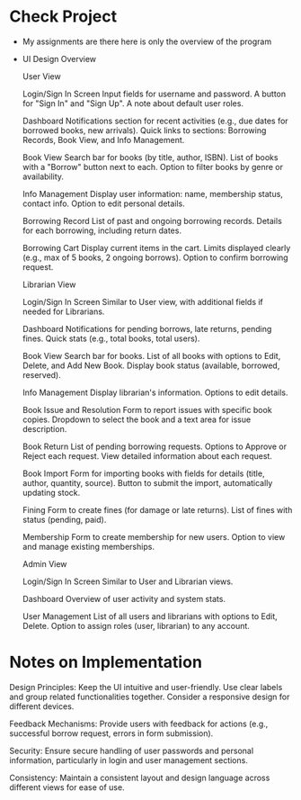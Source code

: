 # Check Project


- My assignments are there here is only the overview of the program

- UI Design Overview

    User View

    Login/Sign In Screen Input fields for username and password. A button for "Sign In" and "Sign Up". A note about default user roles.

    Dashboard Notifications section for recent activities (e.g., due dates for borrowed books, new arrivals). Quick links to sections: Borrowing Records, Book View, and Info Management.

    Book View Search bar for books (by title, author, ISBN). List of books with a "Borrow" button next to each. Option to filter books by genre or availability.

    Info Management Display user information: name, membership status, contact info. Option to edit personal details.

    Borrowing Record List of past and ongoing borrowing records. Details for each borrowing, including return dates.

    Borrowing Cart Display current items in the cart. Limits displayed clearly (e.g., max of 5 books, 2 ongoing borrows). Option to confirm borrowing request.

    Librarian View

    Login/Sign In Screen Similar to User view, with additional fields if needed for Librarians.

    Dashboard Notifications for pending borrows, late returns, pending fines. Quick stats (e.g., total books, total users).

    Book View Search bar for books. List of all books with options to Edit, Delete, and Add New Book. Display book status (available, borrowed, reserved).

    Info Management Display librarian's information. Options to edit details.

    Book Issue and Resolution Form to report issues with specific book copies. Dropdown to select the book and a text area for issue description.

    Book Return List of pending borrowing requests. Options to Approve or Reject each request. View detailed information about each request.

    Book Import Form for importing books with fields for details (title, author, quantity, source). Button to submit the import, automatically updating stock.

    Fining Form to create fines (for damage or late returns). List of fines with status (pending, paid).

    Membership Form to create membership for new users. Option to view and manage existing memberships.

    Admin View

    Login/Sign In Screen Similar to User and Librarian views.

    Dashboard Overview of user activity and system stats.

    User Management List of all users and librarians with options to Edit, Delete. Option to assign roles (user, librarian) to any account.

# Notes on Implementation

Design Principles: Keep the UI intuitive and user-friendly. Use clear labels and group related functionalities together. Consider a responsive design for different devices.

Feedback Mechanisms: Provide users with feedback for actions (e.g., successful borrow request, errors in form submission).

Security: Ensure secure handling of user passwords and personal information, particularly in login and user management sections.

Consistency: Maintain a consistent layout and design language across different views for ease of use.

